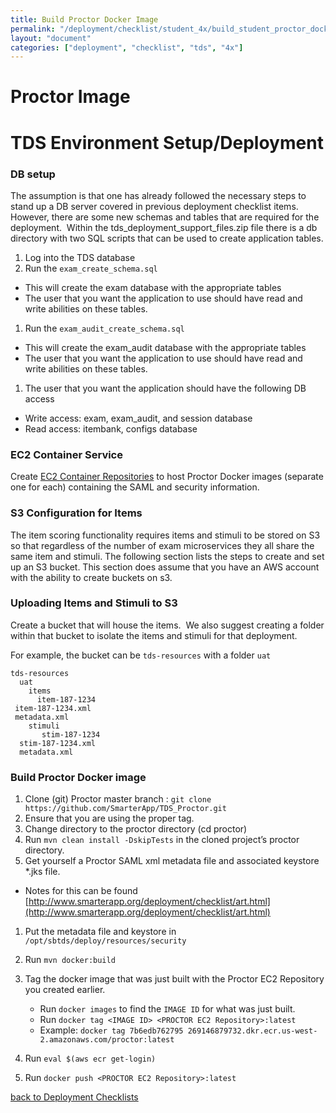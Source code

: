 ```yaml
---
title: Build Proctor Docker Image
permalink: "/deployment/checklist/student_4x/build_student_proctor_docker_images.html"
layout: "document"
categories: ["deployment", "checklist", "tds", "4x"]
---
```

# Proctor Image
# TDS Environment Setup/Deployment
### DB setup
The assumption is that one has already followed the necessary steps to stand up a DB server covered in previous deployment checklist items.  However, there are some new schemas and tables that are required for the deployment.  Within the tds_deployment_support_files.zip file there is a db directory with two SQL scripts that can be used to create application tables.

1. Log into the TDS database
1. Run the `exam_create_schema.sql`
  - This will create the exam database with the appropriate tables
  - The user that you want the application to use should have read and write abilities on these tables.
1. Run the `exam_audit_create_schema.sql`
  - This will create the exam_audit database with the appropriate tables
  - The user that you want the application to use should have read and write abilities on these tables.
1. The user that you want the application should have the following DB access
  - Write access: exam, exam_audit, and session database
  - Read access: itembank, configs database

### EC2 Container Service
 Create [EC2 Container Repositories](http://docs.aws.amazon.com/AmazonECS/latest/developerguide/ECS_Console_Repositories.html) to host Proctor Docker images (separate one for each) containing the SAML and security information.
### S3 Configuration for Items
 The item scoring functionality requires items and stimuli to be stored on S3 so that regardless of the number of exam microservices they all share the same item and stimuli. The following section lists the steps to create and set up an S3 bucket. This section does assume that you have an AWS account with the ability to create buckets on s3.
### Uploading Items and Stimuli to S3
Create a bucket that will house the items.  We also suggest creating a folder within that bucket to isolate the items and stimuli for that deployment.

For example, the bucket can be `tds-resources` with a folder `uat`
```
tds-resources
  uat
    items
      item-187-1234
 item-187-1234.xml
 metadata.xml
    stimuli
       stim-187-1234
  stim-187-1234.xml
  metadata.xml
```

### Build Proctor Docker image

1. Clone (git) Proctor master branch : `git clone https://github.com/SmarterApp/TDS_Proctor.git`
2. Ensure that you are using the proper tag.
1. Change directory to the proctor directory (cd proctor)
1. Run `mvn clean install -DskipTests` in the cloned project’s proctor directory. 
1. Get yourself a Proctor SAML xml metadata file and associated keystore *.jks file.
  * Notes for this can be found [http://www.smarterapp.org/deployment/checklist/art.html](http://www.smarterapp.org/deployment/checklist/art.html)
1. Put the metadata file and keystore in `/opt/sbtds/deploy/resources/security`
1. Run `mvn docker:build `
1. Tag the docker image that was just built with the Proctor EC2 Repository you created earlier.  
    - Run `docker images` to find the `IMAGE ID` for what was just built.
    - Run `docker tag <IMAGE ID> <PROCTOR EC2 Repository>:latest`
    - Example: `docker tag 7b6edb762795 269146879732.dkr.ecr.us-west-2.amazonaws.com/proctor:latest`

1. Run `eval $(aws ecr get-login)`
1. Run `docker push <PROCTOR EC2 Repository>:latest`

[back to Deployment Checklists](index.html)

